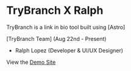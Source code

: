 # TryBranch X Ralph

TryBranch is a link in bio tool built using [Astro]

[TryBranch Team] (Aug 22nd - Present)

- Ralph Lopez (Developer & UI/UX Designer)




View the [Demo Site]()
